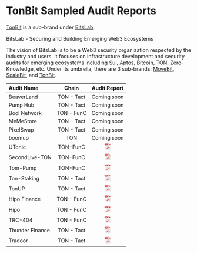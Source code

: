 # TonBit Sampled Audit Reports
<a href="https://tonbit.xyz/" title="TonBit">TonBit</a> is a sub-brand under <a href="https://bitslab.xyz/" title="BitsLab">BitsLab</a>.

BitsLab - Securing and Building Emerging Web3 Ecosystems

The vision of BitsLab is to be a Web3 security organization respected by the industry and users. It focuses on infrastructure development and security audits for emerging ecosystems including Sui, Aptos, Bitcoin, TON, Zero-Knowledge, etc. Under its umbrella, there are 3 sub-brands: <a href="https://movebit.xyz/" title="MoveBit">MoveBit</a>, <a href="https://scalebit.xyz/" title="ScaleBit">ScaleBit</a>, and <a href="https://tonbit.xyz/" title="TonBit">TonBit</a>.

| Audit Name                        |   Chain   |                                  Audit Report                                   |
| :----------------------------- | :---------: | :-----------------------------------------------------------------------: |
| BeaverLand      |     TON - Tact     |     Coming soon
| Pump Hub      |     TON - Tact     |     Coming soon
| Bool Network      |     TON - FunC     |     Coming soon
| MeMeStore      |     TON - Tact     |     Coming soon
| PixelSwap      |     TON - Tact     |     Coming soon
| boomup      |     TON     |    Coming soon
| UTonic      |     TON-FunC     |     <a href="https://tonbit.xyz/reports/20241012-UTonic-Final-Audit-Report.pdf"><img width="20" src="./pdf.png" /></a>
| SecondLive-TON      |     TON-FunC     |     <a href="https://tonbit.xyz/reports/20240925-SecondLive-Ton-Final-Audit-Report.pdf"><img width="20" src="./pdf.png" /></a>
| Tom-Pump      |     TON-FunC     |     <a href="https://tonbit.xyz/reports/20241023-TOM-PUMP-Final-Audit-Report.pdf"><img width="20" src="./pdf.png" /></a>
| Ton-Staking      |     TON - Tact     |     <a href="https://tonbit.xyz/reports/20240930-Ton-Staking-Final-Audit-Report.pdf"><img width="20" src="./pdf.png" /></a>
| TonUP      |     TON - Tact     |     <a href="https://tonbit.xyz/reports/TonUP-Smart-Contract-Final-Audit-Report.pdf"><img width="20" src="./pdf.png" /></a>
| Hipo Finance      |     TON - FunC     |     <a href="https://scalebit.xyz/reports/Hipo-Finance-Audit-Report.pdf"><img width="20" src="./pdf.png" /></a>
| Hipo      |     TON - FunC     |     <a href="https://scalebit.xyz/reports/Hipo-Finance-Audit-Report.pdf"><img width="20" src="./pdf.png" /></a>
| TRC-404      |     TON - FunC     |     <a href="http://tonbit.xyz/reports/TRC404-Smart-Contract-Final-Audit-Report.pdf"><img width="20" src="./pdf.png" /></a>
| Thunder Finance      |     TON - Tact     |     <a href="http://tonbit.xyz/reports/ThunderFinance-Final-Audit-Report.pdf"><img width="20" src="./pdf.png" /></a>
| Tradoor      |     TON - Tact     |     <a href="https://www.tonbit.xyz/reports/Tradoor-Smart-Contract-Audit-Report-Summary.pdf"><img width="20" src="./pdf.png" /></a>
